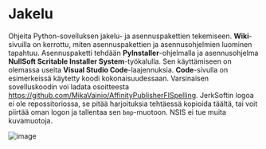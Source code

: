 # Jakelu
Ohjeita Python-sovelluksen jakelu- ja asennuspakettien tekemiseen. **Wiki**-sivuilla on kerrottu, miten asennuspakettien ja asennusohjelmien luominen tapahtuu. Asennuspaketti tehdään **PyInstaller**-ohjelmalla ja asennusohjelma **NullSoft Scritable Installer System**-työkalulla. Sen käyttämiseen on olemassa useita **Visual Studio Code**-laajennuksia. **Code**-sivulla on esimerkeissä käytetty koodi kokonaisuudessaan. Varsinaisen sovelluskoodin voi ladata osoitteesta https://github.com/MikaVainio/AffinityPublisherFISpelling. JerkSoftin logoa ei ole repossitoriossa, se pitää harjoituksia tehtäessä kopioida täältä, tai voit piirtää oman logon ja tallentaa sen `bmp`-muotoon. NSIS ei tue muita kuvamuotoja.


![image](https://user-images.githubusercontent.com/24242044/218320324-f3170ad9-40f7-4541-bdfc-740eaefa6faa.png)


